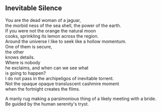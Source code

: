 Inevitable Silence
------------------
You are the dead woman of a jaguar,  
the morbid ness of the sea shell, the power of the earth.  
If you were not the orange the natural moon  
cooks, sprinkling its lemon across the region.  
Around the universe I like to seek like a hollow momentum.  
One of them is secure,  
the other  
knows details.  
Where is nobody  
he exclaims, and when can we see what  
is going to happen?  
I do not pass in the archipeligos of inevitable torrent.  
Not the opaque opaque transluscent cashmire moment  
when the fortnight creates the films.  
  
A manly rug making a parsimonious thing of a likely meeting with a bride.  
Be guided by the human serenity's tryst.  
